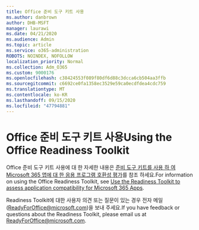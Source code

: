 ```yaml
---
title: Office 준비 도구 키트 사용
ms.author: danbrown
author: DHB-MSFT
manager: laurawi
ms.date: 04/21/2020
ms.audience: Admin
ms.topic: article
ms.service: o365-administration
ROBOTS: NOINDEX, NOFOLLOW
localization_priority: Normal
ms.collection: Adm_O365
ms.custom: 9000176
ms.openlocfilehash: c38424553f089f80df6d88c3dcca6cb504aa3ffb
ms.sourcegitcommit: c6692ce0fa1358ec3529e59ca0ecdfdea4cdc759
ms.translationtype: MT
ms.contentlocale: ko-KR
ms.lasthandoff: 09/15/2020
ms.locfileid: "47794881"
---
```

# <a name="using-the-office-readiness-toolkit"></a><span data-ttu-id="b04d1-102">Office 준비 도구 키트 사용</span><span class="sxs-lookup"><span data-stu-id="b04d1-102">Using the Office Readiness Toolkit</span></span>

<span data-ttu-id="b04d1-103">Office 준비 도구 키트 사용에 대 한 자세한 내용은 [준비 도구 키트를 사용 하 여 Microsoft 365 앱에 대 한 응용 프로그램 호환성 평가](https://docs.microsoft.com/DeployOffice/readiness-toolkit-application-compatibility-microsoft-365-apps)를 참조 하세요.</span><span class="sxs-lookup"><span data-stu-id="b04d1-103">For information on using the Office Readiness Toolkit, see [Use the Readiness Toolkit to assess application compatibility for Microsoft 365 Apps](https://docs.microsoft.com/DeployOffice/readiness-toolkit-application-compatibility-microsoft-365-apps).</span></span>

<span data-ttu-id="b04d1-104">Readiness Toolkit에 대한 사용자 의견 또는 질문이 있는 경우 전자 메일(ReadyForOffice@microsoft.com)을 보내 주세요.</span><span class="sxs-lookup"><span data-stu-id="b04d1-104">If you have feedback or questions about the Readiness Toolkit, please email us at ReadyForOffice@microsoft.com.</span></span>
